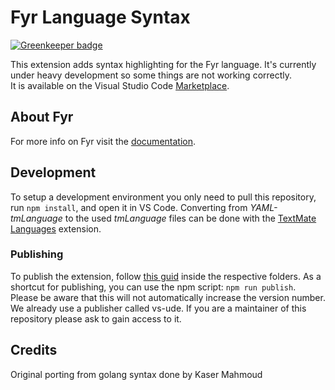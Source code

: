 # Fyr Language Syntax

[![Greenkeeper badge](https://badges.greenkeeper.io/vs-ude/fyr-vscode.svg)](https://greenkeeper.io/)

This extension adds syntax highlighting for the Fyr language.
It's currently under heavy development so some things are not working correctly.  
It is available on the Visual Studio Code [Marketplace](https://marketplace.visualstudio.com/items?itemName=vs-ude.fyr).


## About Fyr

For more info on Fyr visit the [documentation](http://fyr.vs.uni-due.de).


## Development

To setup a development environment you only need to pull this repository, run `npm install`, and open it in VS Code.
Converting from _YAML-tmLanguage_ to the used _tmLanguage_ files can be done with the [TextMate Languages](https://marketplace.visualstudio.com/items?itemName=Togusa09.tmlanguage) extension.

### Publishing

To publish the extension, follow [this guid](https://code.visualstudio.com/docs/extensions/publish-extension) inside the respective folders.
As a shortcut for publishing, you can use the npm script: `npm run publish`.
Please be aware that this will not automatically increase the version number.  
We already use a publisher called vs-ude.
If you are a maintainer of this repository please ask to gain access to it.


## Credits

Original porting from golang syntax done by Kaser Mahmoud
